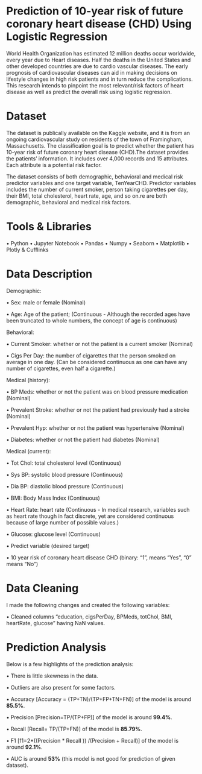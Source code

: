# Prediction of 10-year risk of future coronary heart disease (CHD) Using Logistic Regression

World Health Organization has estimated 12 million deaths occur worldwide, every year due to Heart diseases. Half the deaths in the United States and other developed countries are due to cardio vascular diseases. The early prognosis of cardiovascular diseases can aid in making decisions on lifestyle changes in high risk patients and in turn reduce the complications. This research intends to pinpoint the most relevant/risk factors of heart disease as well as predict the overall risk using logistic regression.


# Dataset

The dataset is publically available on the Kaggle website, and it is from an ongoing cardiovascular study on residents of the town of Framingham, Massachusetts. The classification goal is to predict whether the patient has 10-year risk of future coronary heart disease (CHD).The dataset provides the patients’ information. It includes over 4,000 records and 15 attributes.
Each attribute is a potential risk factor. 

The dataset consists of both demographic, behavioral and medical risk predictor variables and one target variable, TenYearCHD. Predictor variables includes the number of current smoker, person taking cigarettes per day, their BMI, total cholesterol, heart rate, age, and so on.re are both demographic, behavioral and medical risk factors. 

# Tools & Libraries

• Python • Jupyter Notebook • Pandas • Numpy • Seaborn • Matplotlib • Plotly & Cufflinks

# Data Description

Demographic:

•	Sex: male or female (Nominal)

•	Age: Age of the patient; (Continuous - Although the recorded ages have been truncated to whole numbers, the concept of age is continuous)

Behavioral:

•	Current Smoker: whether or not the patient is a current smoker (Nominal)

•	Cigs Per Day: the number of cigarettes that the person smoked on average in one day. (Can be considered continuous as one can have any number of cigarettes, even half a cigarette.)

Medical (history):

•	BP Meds: whether or not the patient was on blood pressure medication (Nominal)

•	Prevalent Stroke: whether or not the patient had previously had a stroke (Nominal)

•	Prevalent Hyp: whether or not the patient was hypertensive (Nominal)

•	Diabetes: whether or not the patient had diabetes (Nominal)

Medical (current):

•	Tot Chol: total cholesterol level (Continuous)

•	Sys BP: systolic blood pressure (Continuous)

•	Dia BP: diastolic blood pressure (Continuous)

•	BMI: Body Mass Index (Continuous)

•	Heart Rate: heart rate (Continuous - In medical research, variables such as heart rate though in fact discrete, yet are considered continuous because of large number of possible values.)

•	Glucose: glucose level (Continuous)

•	Predict variable (desired target)

•	10 year risk of coronary heart disease CHD (binary: “1”, means “Yes”, “0” means “No”)

# Data Cleaning

I made the following changes and created the following variables:

•	Cleaned columns “education, cigsPerDay, BPMeds, totChol, BMI, heartRate, glucose” having NaN values.

# Prediction Analysis

Below is a few highlights of the prediction analysis:

•	There is little skewness in the data.

•	Outliers are also present for some factors.

•	Accuracy [Accuracy = (TP+TN)/(TP+FP+TN+FN)] of the model is around **85.5%**.

•	Precision [Precision=TP/(TP+FP)] of the model is around **99.4%**.

•	Recall [Recall= TP/(TP+FN)] of the model is **85.79%**.

•	F1 [f1=2*((Precision * Recall )) /(Precision + Recall)] of the model is around **92.1%**.

•	AUC is around **53%** (this model is not good for prediction of given dataset).
